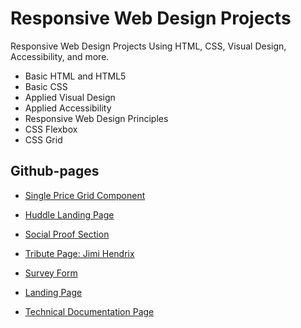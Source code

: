 # Responsive Web Design Projects
Responsive Web Design Projects Using HTML, CSS, Visual Design, Accessibility, and more.

* Basic HTML and HTML5
* Basic CSS
* Applied Visual Design
* Applied Accessibility
* Responsive Web Design Principles
* CSS Flexbox
* CSS Grid

## Github-pages

* [Single Price Grid Component](https://iagooliveiradias.github.io/Responsive-Web-Design-Projects/Single%20Price%20Grid%20Component/index.html)

* [Huddle Landing Page](https://iagooliveiradias.github.io/Responsive-Web-Design-Projects/Huddle%20Landing%20Page/index.html)
* [Social Proof Section](https://iagooliveiradias.github.io/Responsive-Web-Design-Projects/Social%20Proof%20Section/index.html)
* [Tribute Page: Jimi Hendrix](https://iagooliveiradias.github.io/Responsive-Web-Design-Projects/Tribute%20Page/index.html) 
* [Survey Form](https://iagooliveiradias.github.io/Responsive-Web-Design-Projects/Survey%20Form/index.html)
* [Landing Page](https://iagooliveiradias.github.io/Responsive-Web-Design-Projects/Landing%20Page/index.html)
* [Technical Documentation Page](https://iagooliveiradias.github.io/Responsive-Web-Design-Projects/Technical%20Documentation%20Page/index.html)
